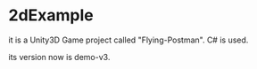2dExample
=========

it is a Unity3D Game project called "Flying-Postman". C# is used.

its version now is demo-v3.
